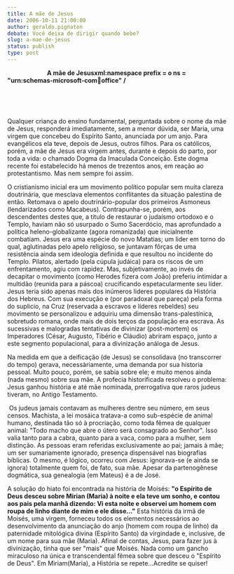 ```yaml
---
title: A mãe de Jesus
date: 2006-10-11 21:00:00
author: geraldo.pignaton
debate: Você deixa de dirigir quando bebe?
slug: a-mae-de-jesus
status: publish 
type: post
---
```


                       **A mãe de Jesusxml:namespace prefix = o ns = "urn:schemas-microsoft-com:office:office" /**


 


 


Qualquer criança do ensino fundamental, perguntada sobre o nome da mãe de Jesus, responderá imediatamente, sem a menor dúvida, ser Maria, uma virgem que concebeu do Espírito Santo, anunciada por um anjo. Para evangélicos ela teve, depois de Jesus, outros filhos. Para os católicos, porém, a mãe de Jesus era virgem antes, durante e depois do parto, por toda a vida: o chamado Dogma da Imaculada Conceição. Este dogma recente foi estabelecido há menos de trezentos anos, em reação ao protestantismo. Mas nem sempre foi assim.


O cristianismo inicial era um movimento político popular sem muita clareza doutrinária, que mesclava elementos conflitantes da situação palestina de então. Retomava o apelo doutrinário-popular dos primeiros Asmoneus (lendarizados como Macabeus). Contrapunha-se, porém, aos descendentes destes que, a titulo de restaurar o judaísmo ortodoxo e o Templo, haviam não só usurpado o Sumo Sacerdócio, mas aprofundado a política heleno-globalizante (agora romanizada) que inicialnente combatiam. Jesus era uma espécie do novo Matatias; um lider em torno do qual, aglutinadas pelo apelo religioso, se juntavam fôrças de uma resistência ainda sem ideologia definida e que resultou no incidente do Templo. Pilatos, alertado (pela cúpula judáica) para os riscos de um enfrentamento, agiu com rapidez. Mas, subjetivamente, ao invés de decapitar o movimento (como Herodes fizera com João) preferiu intimidar a multidão (reunida para a páscoa) crucificando espetacularmente seu líder. Jesus teria sido apenas mais dos inúmeros lideres populares da História dos Hebreus. Com sua execução e (por paradoxal que pareça) pela forma do suplicio, na Cruz (reservada a escravos e líderes rebeldes) seu movimento se personalizou e adquiriu uma dimensão trans-palestínica, sobretudo romana, onde mais de dois terços da população era escrava. As sucessivas e malogradas tentativas de divinizar (post-mortem) os Imperadores (César, Augusto, Tibério e Cláudio) abriram espaço, junto a este segmento populacional, para a divinização análoga de Jesus.


Na medida em que a deificação (de Jesus) se consolidava (no transcorrer do tempo) gerava, necessàriamente, uma demanda por sua historia pessoal. Muito pouco, porém, se sabia sobre ele; e muito menos ainda (nada mesmo) sobre sua mãe. A profecia historificada resolveu o problema: Jesus ganhou história e até mãe nominada, prerrogativa que raros judeus tiveram, no Antigo Testamento.


 Os judeus jamais contavam as mulheres dentre seu número, em seus censos. Machista, a lei mosáica tratava-a como sub-espécie de animal humano, destinada tão só à procriação, como toda fêmea de qualquer animal: "Todo macho que abre o útero será consagrado ao Senhor". Isso valia tanto para a cabra, quanto para a vaca, como para a mulher, sem distinção. As pessoas eram referidas exclusivamente ao pai; jamais à mãe; um ser sumariamente ignorado, presença dispensável nas biografias bíblicas. O mesmo, é lógico, ocorreu com Jesus: ignorava-se (e ainda se ignora) totalmente quem foi, de fato, sua mãe. Apesar da partenogênese dogmática, sua genealogia (em Mateus) é a de José.


A solução do hiato foi encontrada na história de Moisés: **"o Espírito de Deus desceu sobre Mirian (Maria) à noite e ela teve um sonho, e contou aos pais pela manhã dizendo: Vi esta noite e observei um homem com roupa de linho diante de mim e ele disse..."** Esta história da irmã de Moisés, uma virgem, forneceu todos os elementos necessários ao desenvolvimento da anunciação do anjo (homem com roupa de linho) da paternidade mitológica divina (Espírito Santo) da virgindade e, inclusive, de um nome para sua mãe (Maria). Afinal de contas, Jesus, para fazer jus à divinização, tinha que ser "mais" que Moisés. Nada como um gancho miraculoso na única e transcendental fêmea sobre que desceu o "Espírito de Deus". Em Miriam(Maria), a História se repete...Acredite se quiser!


